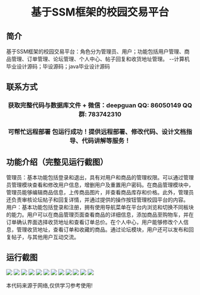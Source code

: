 <p><h1 align="center">基于SSM框架的校园交易平台</h1></p>

## 简介
基于SSM框架的校园交易平台：角色分为管理员、用户；功能包括用户管理、商品管理、订单管理、论坛管理、个人中心、帖子回复和收货地址管理。    --计算机毕业设计源码；毕设源码；java毕业设计源码


## 联系方式
<p><h3 align="center">获取完整代码与数据库文件 + 微信：deepguan QQ: 86050149 QQ群: 783742310</h3></p>
<p><h3 align="center">可帮忙远程部署 包运行成功！提供远程部署、修改代码、设计文档指导、代码讲解等服务！</h3></p>

## 功能介绍（完整见运行截图）
管理员：基本功能包括登录和退出，具有对用户和商品的管理权限。可以通过管理员管理模块查看和修改用户信息，增删用户及重置用户密码。在商品管理模块中，管理员能够编辑商品信息，上传商品图片，并查看商品库存和价格。此外，管理员还负责审核论坛帖子和回复详情，并通过提供的操作按钮管理校园平台的内容。  
用户：基本功能包括登录和注册，拥有使用导航菜单在平台内浏览和切换不同板块的能力。用户可以在商品管理页面查看商品的详细信息，添加商品至购物车，并在订单确认界面选择收货地址和查看订单总价。在个人中心，用户能够修改个人信息，管理收货地址，查看订单和收藏的商品。通过论坛模块，用户还可以发布和回复帖子，与其他用户互动交流。


## 运行截图
![](https://bs-1329754181.cos.ap-shanghai.myqcloud.com/ssm/CampusTradingPlatform/img/001.jpg)
![](https://bs-1329754181.cos.ap-shanghai.myqcloud.com/ssm/CampusTradingPlatform/img/002.jpg)
![](https://bs-1329754181.cos.ap-shanghai.myqcloud.com/ssm/CampusTradingPlatform/img/003.jpg)
![](https://bs-1329754181.cos.ap-shanghai.myqcloud.com/ssm/CampusTradingPlatform/img/004.jpg)
![](https://bs-1329754181.cos.ap-shanghai.myqcloud.com/ssm/CampusTradingPlatform/img/005.jpg)
![](https://bs-1329754181.cos.ap-shanghai.myqcloud.com/ssm/CampusTradingPlatform/img/006.jpg)
![](https://bs-1329754181.cos.ap-shanghai.myqcloud.com/ssm/CampusTradingPlatform/img/007.jpg)
![](https://bs-1329754181.cos.ap-shanghai.myqcloud.com/ssm/CampusTradingPlatform/img/008.jpg)
![](https://bs-1329754181.cos.ap-shanghai.myqcloud.com/ssm/CampusTradingPlatform/img/009.jpg)
![](https://bs-1329754181.cos.ap-shanghai.myqcloud.com/ssm/CampusTradingPlatform/img/010.jpg)
![](https://bs-1329754181.cos.ap-shanghai.myqcloud.com/ssm/CampusTradingPlatform/img/011.jpg)
![](https://bs-1329754181.cos.ap-shanghai.myqcloud.com/ssm/CampusTradingPlatform/img/012.jpg)

<p>本代码来源于网络,仅供学习参考使用!</p>
